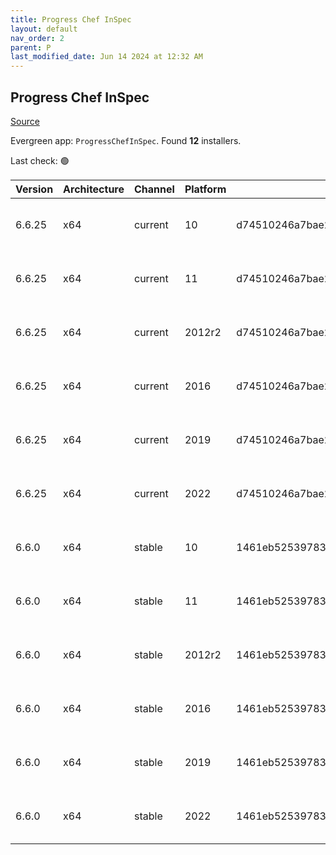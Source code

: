 ```yaml
---
title: Progress Chef InSpec
layout: default
nav_order: 2
parent: P
last_modified_date: Jun 14 2024 at 12:32 AM
---
```


## Progress Chef InSpec

[Source](https://www.chef.io/products/chef-inspec)

Evergreen app: `ProgressChefInSpec`. Found **12** installers.

Last check: 🟢

| Version | Architecture | Channel | Platform | Sha256                                                           | URI                                                                                                                                                                                        |
| ------- | ------------ | ------- | -------- | ---------------------------------------------------------------- | ------------------------------------------------------------------------------------------------------------------------------------------------------------------------------------------ |
| 6.6.25  | x64          | current | 10       | d74510246a7bae29a6c9472b1b7c783b6c91447f1c1944326b2152154c024a5f | [https://packages.chef.io/files/current/inspec/6.6.25/windows/10/inspec-6.6.25-1-x64.msi](https://packages.chef.io/files/current/inspec/6.6.25/windows/10/inspec-6.6.25-1-x64.msi)         |
| 6.6.25  | x64          | current | 11       | d74510246a7bae29a6c9472b1b7c783b6c91447f1c1944326b2152154c024a5f | [https://packages.chef.io/files/current/inspec/6.6.25/windows/11/inspec-6.6.25-1-x64.msi](https://packages.chef.io/files/current/inspec/6.6.25/windows/11/inspec-6.6.25-1-x64.msi)         |
| 6.6.25  | x64          | current | 2012r2   | d74510246a7bae29a6c9472b1b7c783b6c91447f1c1944326b2152154c024a5f | [https://packages.chef.io/files/current/inspec/6.6.25/windows/2012r2/inspec-6.6.25-1-x64.msi](https://packages.chef.io/files/current/inspec/6.6.25/windows/2012r2/inspec-6.6.25-1-x64.msi) |
| 6.6.25  | x64          | current | 2016     | d74510246a7bae29a6c9472b1b7c783b6c91447f1c1944326b2152154c024a5f | [https://packages.chef.io/files/current/inspec/6.6.25/windows/2016/inspec-6.6.25-1-x64.msi](https://packages.chef.io/files/current/inspec/6.6.25/windows/2016/inspec-6.6.25-1-x64.msi)     |
| 6.6.25  | x64          | current | 2019     | d74510246a7bae29a6c9472b1b7c783b6c91447f1c1944326b2152154c024a5f | [https://packages.chef.io/files/current/inspec/6.6.25/windows/2019/inspec-6.6.25-1-x64.msi](https://packages.chef.io/files/current/inspec/6.6.25/windows/2019/inspec-6.6.25-1-x64.msi)     |
| 6.6.25  | x64          | current | 2022     | d74510246a7bae29a6c9472b1b7c783b6c91447f1c1944326b2152154c024a5f | [https://packages.chef.io/files/current/inspec/6.6.25/windows/2022/inspec-6.6.25-1-x64.msi](https://packages.chef.io/files/current/inspec/6.6.25/windows/2022/inspec-6.6.25-1-x64.msi)     |
| 6.6.0   | x64          | stable  | 10       | 1461eb52539783fe65c143ecb45e030df81a6f023edfc1059a23e4ef24111377 | [https://packages.chef.io/files/stable/inspec/6.6.0/windows/10/inspec-6.6.0-1-x64.msi](https://packages.chef.io/files/stable/inspec/6.6.0/windows/10/inspec-6.6.0-1-x64.msi)               |
| 6.6.0   | x64          | stable  | 11       | 1461eb52539783fe65c143ecb45e030df81a6f023edfc1059a23e4ef24111377 | [https://packages.chef.io/files/stable/inspec/6.6.0/windows/11/inspec-6.6.0-1-x64.msi](https://packages.chef.io/files/stable/inspec/6.6.0/windows/11/inspec-6.6.0-1-x64.msi)               |
| 6.6.0   | x64          | stable  | 2012r2   | 1461eb52539783fe65c143ecb45e030df81a6f023edfc1059a23e4ef24111377 | [https://packages.chef.io/files/stable/inspec/6.6.0/windows/2012r2/inspec-6.6.0-1-x64.msi](https://packages.chef.io/files/stable/inspec/6.6.0/windows/2012r2/inspec-6.6.0-1-x64.msi)       |
| 6.6.0   | x64          | stable  | 2016     | 1461eb52539783fe65c143ecb45e030df81a6f023edfc1059a23e4ef24111377 | [https://packages.chef.io/files/stable/inspec/6.6.0/windows/2016/inspec-6.6.0-1-x64.msi](https://packages.chef.io/files/stable/inspec/6.6.0/windows/2016/inspec-6.6.0-1-x64.msi)           |
| 6.6.0   | x64          | stable  | 2019     | 1461eb52539783fe65c143ecb45e030df81a6f023edfc1059a23e4ef24111377 | [https://packages.chef.io/files/stable/inspec/6.6.0/windows/2019/inspec-6.6.0-1-x64.msi](https://packages.chef.io/files/stable/inspec/6.6.0/windows/2019/inspec-6.6.0-1-x64.msi)           |
| 6.6.0   | x64          | stable  | 2022     | 1461eb52539783fe65c143ecb45e030df81a6f023edfc1059a23e4ef24111377 | [https://packages.chef.io/files/stable/inspec/6.6.0/windows/2022/inspec-6.6.0-1-x64.msi](https://packages.chef.io/files/stable/inspec/6.6.0/windows/2022/inspec-6.6.0-1-x64.msi)           |
